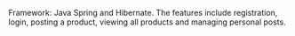 Framework: Java Spring and Hibernate. 
The features include registration, login, posting a product, viewing all products and managing personal posts.
